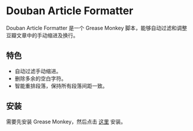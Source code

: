 Douban Article Formatter
=======================

Douban Article Formatter 是一个 Grease Monkey 脚本，能够自动过滤和调整豆瓣文章中的手动缩进及换行。

特色
----

* 自动过滤手动缩进。
* 删除多余的空白字符。
* 智能重排段落，保持所有段落间距一致。

安装
----

需要先安装 Grease Monkey，然后点击 [这里](https://github.com/tranch-xiao/douban_article_formater/raw/master/douban_article_formater.user.js) 安装。
